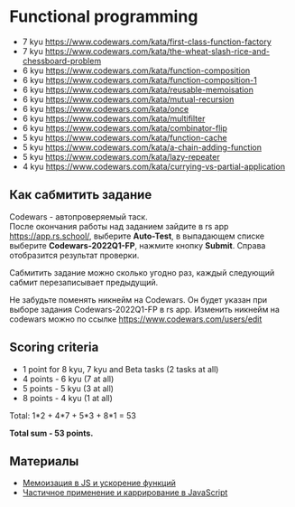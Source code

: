# Functional programming

* 7 kyu https://www.codewars.com/kata/first-class-function-factory
* 7 kyu https://www.codewars.com/kata/the-wheat-slash-rice-and-chessboard-problem
* 6 kyu https://www.codewars.com/kata/function-composition
* 6 kyu https://www.codewars.com/kata/function-composition-1
* 6 kyu https://www.codewars.com/kata/reusable-memoisation
* 6 kyu https://www.codewars.com/kata/mutual-recursion
* 6 kyu https://www.codewars.com/kata/once 
* 6 kyu https://www.codewars.com/kata/multifilter 
* 6 kyu https://www.codewars.com/kata/combinator-flip 
* 5 kyu https://www.codewars.com/kata/function-cache
* 5 kyu https://www.codewars.com/kata/a-chain-adding-function 
* 5 kyu https://www.codewars.com/kata/lazy-repeater 
* 4 kyu https://www.codewars.com/kata/currying-vs-partial-application

## Как сабмитить задание
Codewars - автопроверяемый таск.  
После окончания работы над заданием зайдите в rs app https://app.rs.school/, выберите **Auto-Test**, в выпадающем списке выберите **Codewars-2022Q1-FP**, нажмите кнопку **Submit**. Справа отобразится результат проверки.  

Сабмитить задание можно сколько угодно раз, каждый следующий сабмит перезаписывает предыдущий.

Не забудьте поменять никнейм на Codewars. Он будет указан при выборе задания Codewars-2022Q1-FP в rs app. Изменить никнейм на codewars можно по ссылке https://www.codewars.com/users/edit

## Scoring criteria

*  1 point for 8 kyu, 7 kyu and Beta tasks (2 tasks at all)
*  4 points - 6 kyu (7 at all)
*  5 points - 5 kyu (3 at all)
*  8 points - 4 kyu (1 at all)

Total: 1\*2 + 4\*7 + 5\*3 + 8\*1  = 53

**Total sum - 53 points.**


## Материалы

- [Мемоизация в JS и ускорение функций](https://habr.com/ru/company/ruvds/blog/332384/)
- [Частичное применение и каррирование в JavaScript](https://www.youtube.com/watch?v=ND8KQ5xjk7o)
